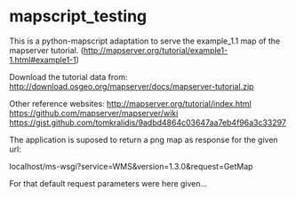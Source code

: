 # mapscript_testing

This is a python-mapscript adaptation to serve
the example_1.1 map of the mapserver tutorial.
(http://mapserver.org/tutorial/example1-1.html#example1-1)

Download the tutorial data from:
    http://download.osgeo.org/mapserver/docs/mapserver-tutorial.zip

Other reference websites:
    http://mapserver.org/tutorial/index.html
    https://github.com/mapserver/mapserver/wiki
    https://gist.github.com/tomkralidis/9adbd4864c03647aa7eb4f96a3c33297

The application is suposed to return a png map
as response for the given url:

localhost/ms-wsgi?service=WMS&version=1.3.0&request=GetMap

For that default request parameters were here given...

